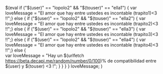 $(eval 
if ("$(user)" == "lopolo2" && "$(touser)" == "ella1") {
    var loveMessage = "El amor que hay entre ustedes es incontable (trapito1)<3 !!";}
else {
if ("$(user)" == "lopolo2" && "$(touser)" == "ella2") {
    var loveMessage = "El amor que hay entre ustedes es incontable (trapito2)<3 !!";}
else {
if ("$(user)" == "lopolo2" && "$(touser)" == "ella3") {
    var loveMessage = "El amor que hay entre ustedes es incontable (trapito3)<3 !!";}
else {
if ("$(user)" == "lopolo2" && "$(touser)" == "ella4") {
    var loveMessage = "El amor que hay entre ustedes es incontable (trapito4)<3 !!";}
else {  
    var loveMessage = "Hay un $(urlfetch https://beta.decapi.me/random/number/0/100)% de compatibilidad entre $(user) y $(touser) <3 !";
    }
    }
    }
    }
loveMessage; )
